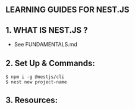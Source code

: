 ## LEARNING GUIDES FOR NEST.JS

## 1. WHAT IS NEST.JS ?

- See FUNDAMENTALS.md

## 2. Set Up & Commands:

    $ npm i -g @nestjs/cli
    $ nest new project-name

## 3. Resources:
